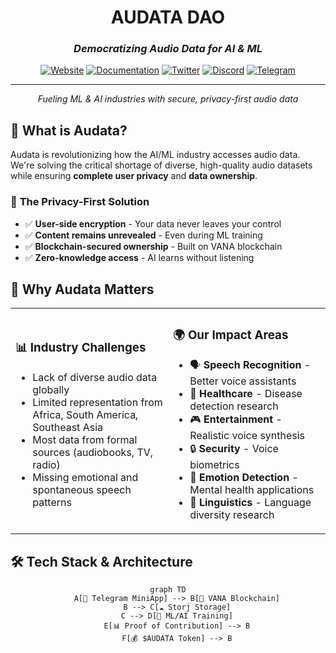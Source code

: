 <div align="center">

#  AUDATA DAO
### *Democratizing Audio Data for AI & ML*

[![Website](https://img.shields.io/badge/Website-audata.space-blue?style=for-the-badge)](https://audata.space/)
[![Documentation](https://img.shields.io/badge/Docs-GitBook-orange?style=for-the-badge)](https://audata.gitbook.io/audata-docs)
[![Twitter](https://img.shields.io/badge/Twitter-@audatadao-1DA1F2?style=for-the-badge)](https://x.com/audatadao)
[![Discord](https://img.shields.io/badge/Discord-AUDATA-7289DA?style=for-the-badge)](https://discord.com/channels/1153824909806551152/1402731741072068752)
[![Telegram](https://img.shields.io/badge/Telegram-@audata_dao-26A5E4?style=for-the-badge)](https://t.me/audata_dao)

---

*Fueling ML & AI industries with secure, privacy-first audio data*

</div>

## 🚀 What is Audata?

Audata is revolutionizing how the AI/ML industry accesses audio data. We're solving the critical shortage of diverse, high-quality audio datasets while ensuring **complete user privacy** and **data ownership**.

### 🔐 **The Privacy-First Solution**
- ✅ **User-side encryption** - Your data never leaves your control
- ✅ **Content remains unrevealed** - Even during ML training
- ✅ **Blockchain-secured ownership** - Built on VANA blockchain
- ✅ **Zero-knowledge access** - AI learns without listening

## 🎯 Why Audata Matters

<table>
<tr>
<td width="50%">

### 📊 **Industry Challenges**
- Lack of diverse audio data globally
- Limited representation from Africa, South America, Southeast Asia
- Most data from formal sources (audiobooks, TV, radio)
- Missing emotional and spontaneous speech patterns

</td>
<td width="50%">

### 🌍 **Our Impact Areas**
- 🗣️ **Speech Recognition** - Better voice assistants
- 🏥 **Healthcare** - Disease detection research
- 🎮 **Entertainment** - Realistic voice synthesis
- 🔒 **Security** - Voice biometrics
- 💭 **Emotion Detection** - Mental health applications
- 🔬 **Linguistics** - Language diversity research

</td>
</tr>
</table>

## 🛠️ Tech Stack & Architecture

<div align="center">

```mermaid
graph TD
    A[📱 Telegram MiniApp] --> B[🔐 VANA Blockchain]
    B --> C[☁️ Storj Storage]
    C --> D[🤖 ML/AI Training]
    E[📊 Proof of Contribution] --> B
    F[💰 $AUDATA Token] --> B
